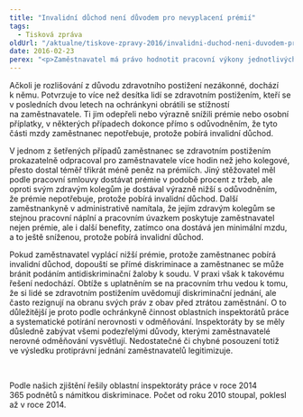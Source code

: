 ```yaml
---
title: "Invalidní důchod není důvodem pro nevyplacení prémií"
tags:
  - Tisková zpráva
oldUrl: "/aktualne/tiskove-zpravy-2016/invalidni-duchod-neni-duvodem-pro-nevyplaceni-premii"
date: 2016-02-23
perex: "<p>Zaměstnavatel má právo hodnotit pracovní výkony jednotlivých zaměstnanců a podle toho rozhodovat o výši prémií či osobního příplatku. Současně ale musí respektovat princip spravedlivé odměny a rovného zacházení se zaměstnanci. </p>"
---
```


<!-- imported from the old website -->

<p class="MsoNormal">Ačkoli je rozlišování z důvodu zdravotního postižení nezákonné,
dochází k němu. Potvrzuje to více než desítka lidí se zdravotním
postižením, kteří se v posledních dvou letech na ochránkyni obrátili se
stížností na zaměstnavatele. Ti jim odepřeli nebo výrazně snížili prémie nebo
osobní příplatky, v některých případech dokonce přímo s odůvodněním,
že tyto části mzdy zaměstnanec nepotřebuje, protože pobírá invalidní důchod. </p>

<p class="MsoNormal">V jednom z šetřených případů zaměstnanec se zdravotním
postižením prokazatelně odpracoval pro zaměstnavatele více hodin než jeho
kolegové, přesto dostal téměř třikrát méně peněz na prémiích. Jiný stěžovatel
měl podle pracovní smlouvy dostávat prémie v podobě procent z tržeb,
ale oproti svým zdravým kolegům je dostával výrazně nižší s odůvodněním,
že prémie nepotřebuje, protože pobírá invalidní důchod. Další zaměstnankyně
v administrativě namítala, že jejím zdravým kolegům se stejnou pracovní
náplní a pracovním úvazkem poskytuje zaměstnavatel nejen prémie, ale i další
benefity, zatímco ona dostává jen minimální mzdu, a to ještě sníženou, protože
pobírá invalidní důchod.</p>

<p class="MsoNormal">Pokud zaměstnavatel vyplácí nižší prémie, protože
zaměstnanec pobírá invalidní důchod, dopouští se přímé diskriminace a
zaměstnanec se může bránit podáním antidiskriminační žaloby k soudu. V praxi
však k takovému řešení nedochází. Obtíže s uplatněním se na pracovním trhu
vedou k tomu, že si lidé se zdravotním postižením uvědomují diskriminační
jednání, ale často rezignují na obranu svých práv z obav před ztrátou
zaměstnání. O to důležitější je proto podle ochránkyně činnost oblastních
inspektorátů práce a systematické potírání nerovnosti v odměňování. Inspektoráty
by se měly důsledně zabývat všemi podezřelými důvody, kterými zaměstnavatelé nerovné
odměňování vysvětlují. Nedostatečné či chybné posouzení totiž ve výsledku
protiprávní jednání zaměstnavatelů legitimizuje.</p>

<p class="MsoNormal"> </p>

<p class="MsoNormal">Podle našich zjištění řešily oblastní inspektoráty práce
v roce 2014 365 podnětů s námitkou diskriminace. Počet od roku 2010
stoupal, poklesl až v roce 2014.</p>

